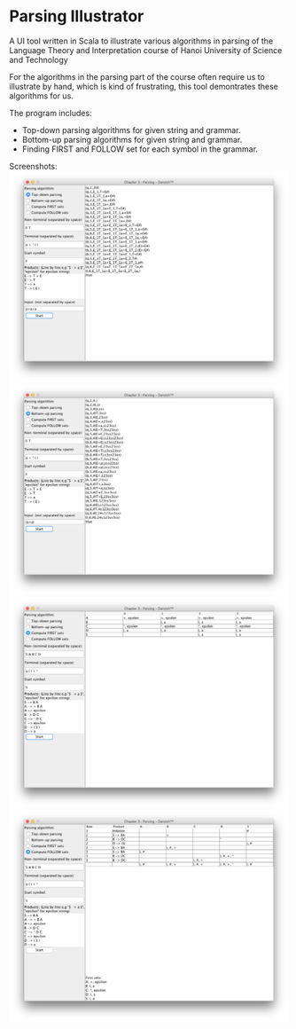 # Parsing Illustrator
A UI tool written in Scala to illustrate various algorithms in parsing of the Language Theory and Interpretation course of Hanoi University of Science and Technology

For the algorithms in the parsing part of the course often require us to illustrate by hand, which is kind of frustrating, this tool demontrates these algorithms for us.

The program includes:
- Top-down parsing algorithms for given string and grammar.
- Bottom-up parsing algorithms for given string and grammar.
- Finding FIRST and FOLLOW set for each symbol in the grammar.

Screenshots:
![Alt text](images/top-down.png?raw=true "Top-down parsing")
![Alt text](images/bottom-up.png?raw=true "Bottom-up parsing")
![Alt text](images/first.png?raw=true "Find FIRST sets")
![Alt text](images/follow.png?raw=true "Find FOLLOW sets")



